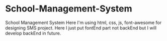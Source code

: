 # School-Management-System
School Management System
Here I'm using html, css, js, font-awesome for designing SMS project. Here I just put fontEnd part not backEnd but I will develop backEnd in future.  
